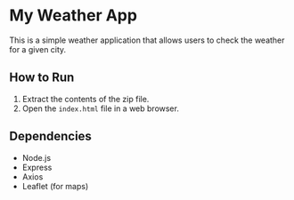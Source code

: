 # My Weather App

This is a simple weather application that allows users to check the weather for a given city.

## How to Run

1. Extract the contents of the zip file.
2. Open the `index.html` file in a web browser.

## Dependencies

- Node.js
- Express
- Axios
- Leaflet (for maps)


